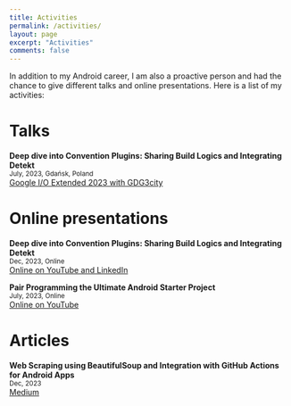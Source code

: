 ```yaml
---
title: Activities
permalink: /activities/
layout: page
excerpt: "Activities"
comments: false
---
```


In addition to my Android career, I am also a proactive person and had the chance to give different talks and online
presentations. Here is a list of my activities:

# Talks

**Deep dive into Convention Plugins: Sharing Build Logics and Integrating Detekt**
<br>
<small>July, 2023, Gdańsk, Poland</small>
<br>
[Google I/O Extended 2023 with GDG3city](https://gdg.community.dev/events/details/google-gdg-3city-presents-google-io-extended-2023-with-gdg3city/)

# Online presentations

**Deep dive into Convention Plugins: Sharing Build Logics and Integrating Detekt**
<br>
<small>Dec, 2023, Online</small>
<br>
[Online on YouTube and LinkedIn](https://www.linkedin.com/events/mohsenrezania-deepdiveintoconve7140628891869634560/theater/)

**Pair Programming the Ultimate Android Starter Project**
<br>
<small>July, 2023, Online</small>
<br>
[Online on YouTube](https://www.youtube.com/live/cN6eDtMSPSU?si=2mHWkBliWHBcrZG2)

# Articles

**Web Scraping using BeautifulSoup and Integration with GitHub Actions for Android Apps**
<br>
<small>Dec, 2023</small>
<br>
[Medium](https://medium.com/@m.rzna/leveraging-beautifulsoup-python-library-to-extract-data-from-a-specific-website-with-github-e2bfea6cc27b)